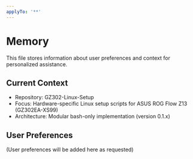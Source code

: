 ```yaml
---
applyTo: '**'
---
```


# Memory

This file stores information about user preferences and context for personalized assistance.

## Current Context
- Repository: GZ302-Linux-Setup
- Focus: Hardware-specific Linux setup scripts for ASUS ROG Flow Z13 (GZ302EA-XS99)
- Architecture: Modular bash-only implementation (version 0.1.x)

## User Preferences
(User preferences will be added here as requested)
